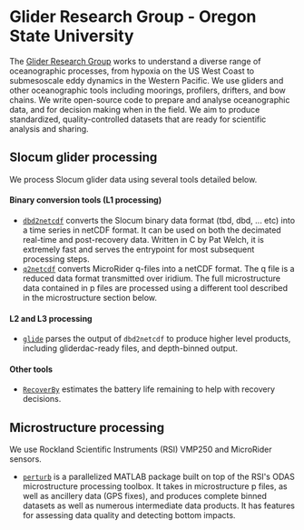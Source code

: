 # Glider Research Group - Oregon State University

The [Glider Research Group](http://gliderfs.coas.oregonstate.edu/gliderweb/) works to understand a diverse range of oceanographic processes, from hypoxia on the US West Coast to submesoscale eddy dynamics in the Western Pacific. We use gliders and other oceanographic tools including moorings, profilers, drifters, and bow chains. We write open-source code to prepare and analyse oceanographic data, and for decision making when in the field. We aim to produce standardized, quality-controlled datasets that are ready for scientific analysis and sharing. 

## Slocum glider processing

We process Slocum glider data using several tools detailed below. 

#### Binary conversion tools (L1 processing)
* [`dbd2netcdf`](https://github.com/OSUGliders/dbd2netcdf) converts the Slocum binary data format (tbd, dbd, ... etc) into a time series in netCDF format. It can be used on both the decimated real-time and post-recovery data. Written in C by Pat Welch, it is extremely fast and serves the entrypoint for most subsequent processing steps.
* [`q2netcdf`](https://github.com/OSUGliders/q2netcdf) converts MicroRider q-files into a netCDF format. The q file is a reduced data format transmitted over iridium. The full microstructure data contained in p files are processed using a different tool described in the microstructure section below.

#### L2 and L3 processing
* [`glide`](https://github.com/OSUGliders/glide) parses the output of `dbd2netcdf` to produce higher level products, including gliderdac-ready files, and depth-binned output. 

#### Other tools
* [`RecoverBy`](https://github.com/OSUGliders/RecoverBy) estimates the battery life remaining to help with recovery decisions. 

## Microstructure processing

We use Rockland Scientific Instruments (RSI) VMP250 and MicroRider sensors.

* [`perturb`](https://github.com/jessecusack/perturb) is a parallelized MATLAB package built on top of the RSI's ODAS microstructure processing toolbox. It takes in microstructure p files, as well as ancillery data (GPS fixes), and produces complete binned datasets as well as numerous intermediate data products. It has features for assessing data quality and detecting bottom impacts. 
